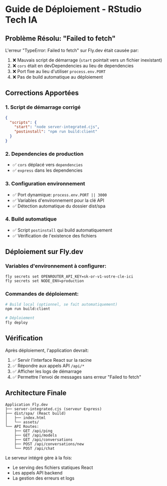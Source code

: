 # Guide de Déploiement - RStudio Tech IA

## Problème Résolu: "Failed to fetch"

L'erreur "TypeError: Failed to fetch" sur Fly.dev était causée par:

1. ❌ Mauvais script de démarrage (`start` pointait vers un fichier inexistant)
2. ❌ `cors` était en devDependencies au lieu de dependencies
3. ❌ Port fixe au lieu d'utiliser `process.env.PORT`
4. ❌ Pas de build automatique au déploiement

## Corrections Apportées

### 1. Script de démarrage corrigé

```json
{
  "scripts": {
    "start": "node server-integrated.cjs",
    "postinstall": "npm run build:client"
  }
}
```

### 2. Dependencies de production

- ✅ `cors` déplacé vers `dependencies`
- ✅ `express` dans les dependencies

### 3. Configuration environnement

- ✅ Port dynamique: `process.env.PORT || 3000`
- ✅ Variables d'environnement pour la clé API
- ✅ Détection automatique du dossier dist/spa

### 4. Build automatique

- ✅ Script `postinstall` qui build automatiquement
- ✅ Vérification de l'existence des fichiers

## Déploiement sur Fly.dev

### Variables d'environnement à configurer:

```bash
fly secrets set OPENROUTER_API_KEY=sk-or-v1-votre-cle-ici
fly secrets set NODE_ENV=production
```

### Commandes de déploiement:

```bash
# Build local (optionnel, se fait automatiquement)
npm run build:client

# Déploiement
fly deploy
```

## Vérification

Après déploiement, l'application devrait:

1. ✅ Servir l'interface React sur la racine
2. ✅ Répondre aux appels API `/api/*`
3. ✅ Afficher les logs de démarrage
4. ✅ Permettre l'envoi de messages sans erreur "Failed to fetch"

## Architecture Finale

```
Application Fly.dev
├── server-integrated.cjs (serveur Express)
├── dist/spa/ (React build)
│   ├── index.html
│   └── assets/
└── API Routes:
    ├── GET /api/ping
    ├── GET /api/models
    ├── GET /api/conversations
    ├── POST /api/conversations/new
    └── POST /api/chat
```

Le serveur intégré gère à la fois:

- Le serving des fichiers statiques React
- Les appels API backend
- La gestion des erreurs et logs
